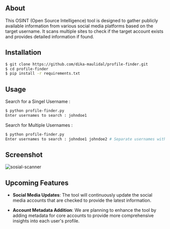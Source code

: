 ## About
This OSINT (Open Source Intelligence) tool is designed to gather publicly available information from various social media platforms based on the 
target username. It scans multiple sites to check if the target account exists and provides detailed information if found.

## Installation 
```bash
$ git clone https://github.com/dika-maulidal/profile-finder.git
$ cd profile-finder
$ pip install -r requirements.txt
```
## Usage
Search for a Singel Username :
```bash
$ python profile-finder.py
Enter usernames to search : johndoe1
```

Search for Multiple Usernames :
```bash
$ python profile-finder.py
Enter usernames to search : johndoe1 johndoe2 # Separate usernames with a space
```

## Screenshot
![sosial-scanner](https://github.com/user-attachments/assets/954b3ac6-531a-4906-a35c-446704a630a6)

## Upcoming Features

- **Social Media Updates**: The tool will continuously update the social media accounts that are checked to provide the latest information.
  
- **Account Metadata Addition**: We are planning to enhance the tool by adding metadata for core accounts to provide more comprehensive insights into each user's profile.

